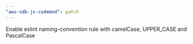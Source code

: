 ```yaml
---
"aws-sdk-js-codemod": patch
---
```


Enable eslint naming-convention rule with camelCase, UPPER_CASE and PascalCase
